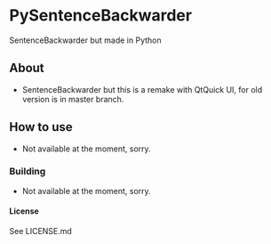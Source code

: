 # PySentenceBackwarder

SentenceBackwarder but made in Python

## About

+ SentenceBackwarder but this is a remake with QtQuick UI, for old version is in master branch.

## How to use

+ Not available at the moment, sorry.

### Building

+ Not available at the moment, sorry.

#### License

See LICENSE.md
